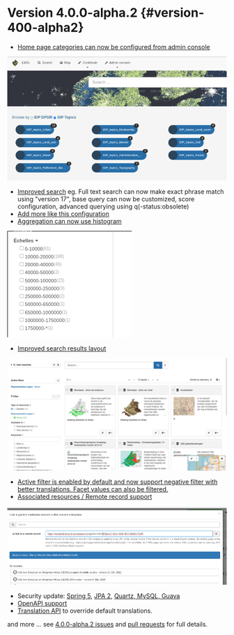 # Version 4.0.0-alpha.2 {#version-400-alpha2}

-   [Home page categories can now be configured from admin console](https://github.com/geonetwork/core-geonetwork/pull/4933)

![](img/400-home-page-category-config.png)

-   [Improved search](https://github.com/geonetwork/core-geonetwork/pull/4881) eg. Full text search can now make exact phrase match using "version 17", base query can now be customized, score configuration, advanced querying using q(-status:obsolete)
-   [Add more like this configuration](https://github.com/geonetwork/core-geonetwork/pull/4687)
-   [Aggregation can now use histogram](https://github.com/geonetwork/core-geonetwork/pull/4683)

![](img/400-histogram.png)

-   [Improved search results layout](https://github.com/geonetwork/core-geonetwork/pull/4929)

![](img/400-search-results.png)

-   [Active filter is enabled by default and now support negative filter with better translations. Facet values can also be filtered.](https://github.com/geonetwork/core-geonetwork/pull/4877)
-   [Associated resources / Remote record support](https://github.com/geonetwork/core-geonetwork/pull/4899)

![](img/400-remote-record-support.png)

-   Security update: [Spring 5](https://github.com/geonetwork/core-geonetwork/pull/4749), [JPA 2](https://github.com/geonetwork/core-geonetwork/pull/4827), [Quartz, MySQL, Guava](https://github.com/geonetwork/core-geonetwork/pull/4834)
-   [OpenAPI support](https://github.com/geonetwork/core-geonetwork/pull/4749)
-   [Translation API](https://github.com/geonetwork/core-geonetwork/pull/4823) to override default translations.

and more \... see [4.0.0-alpha.2 issues](https://github.com/geonetwork/core-geonetwork/issues?q=is%3Aissue+milestone%3A4.0.0-alpha.2+is%3Aclosed) and [pull requests](https://github.com/geonetwork/core-geonetwork/pulls?q=is%3Apr+milestone%3A4.0.0-alpha.2+is%3Aclosed) for full details.
